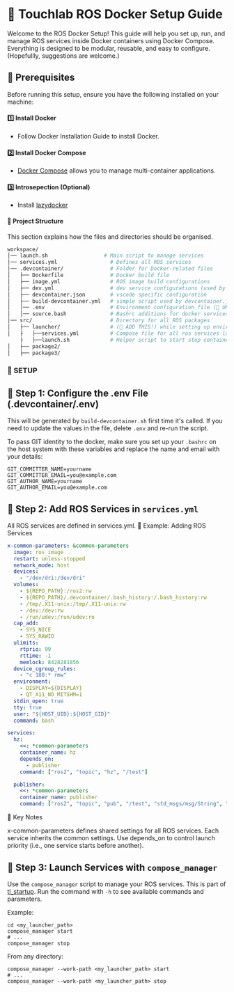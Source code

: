 # 🚀 Touchlab ROS Docker Setup Guide

Welcome to the ROS Docker Setup! This guide will help you set up, run, and manage ROS services inside Docker containers using Docker Compose. Everything is designed to be modular, reusable, and easy to configure. (Hopefullly, suggestions are welcome.)


## 📌 Prerequisites

Before running this setup, ensure you have the following installed on your machine:

#### 1️⃣ Install Docker

* Follow Docker Installation Guide to install Docker.

#### 2️⃣ Install Docker Compose
* [Docker Compose](https://docs.docker.com/compose/install/linux/#install-using-the-repository) allows you to manage multi-container applications.

#### 3️⃣ Introsepection (Optional)
* Install [lazydocker](https://github.com/jesseduffield/lazydocker) 

#### 📂 Project Structure

This section explains how the files and directories should be organised.

```graphql
workspace/
│── launch.sh                  # Main script to manage services
│── services.yml                 # Defines all ROS services
│── .devcontainer/               # Folder for Docker-related files
│   ├── Dockerfile               # Docker build file
│   ├── image.yml                # ROS image build configurations
│   ├── dev.yml                  # dev service configurations (used by vscode)
│   ├── devcontainer.json        # vscode specific configuration
│   ├── build-devcontainer.yml   # simple script used by devcontainer.josn to build image from image.yml
│   │── .env                     # Environment configuration file (🔧 UPDATE THIS!)
│   │── source.bash              # Bashrc additions for docker services  
│── src/                         # Directory for all ROS packages
│   ├── launcher/                # (🔧 ADD THIS!) while setting up environment
│   ├   ├──services.yml          # Compose file for all ros services launch
    ├   ├──launch.sh             # Helper script to start stop containers
│   ├── package2/
│   ├── package3/
```


### 🚀 SETUP

## 📝 Step 1: Configure the .env File (.devcontainer/.env)

This will be generated by `build-devcontainer.sh` first time it's called.
If you need to update the values in the file, delete `.env` and re-run the script.

To pass GIT identity to the docker, make sure you set up your `.bashrc` on the host system with these variables and replace the name and email with your details:
```
GIT_COMMITTER_NAME=yourname
GIT_COMMITTER_EMAIL=you@example.com
GIT_AUTHOR_NAME=yourname
GIT_AUTHOR_EMAIL=you@example.com
```

## 📝 Step 2: Add ROS Services in `services.yml`

All ROS services are defined in services.yml.
🔧 Example: Adding ROS Services 

```yaml
x-common-parameters: &common-parameters
  image: ros_image
  restart: unless-stopped
  network_mode: host
  devices:
    - "/dev/dri:/dev/dri"
  volumes:
    - ${REPO_PATH}:/ros2:rw
    - ${REPO_PATH}/.devcontainer/.bash_history:/.bash_history:rw
    - /tmp/.X11-unix:/tmp/.X11-unix:rw
    - /dev:/dev:rw
    - /run/udev:/run/udev:ro
  cap_add:
    - SYS_NICE
    - SYS_RAWIO
  ulimits:
    rtprio: 99
    rttime: -1
    memlock: 8428281856
  device_cgroup_rules:
    - "c 188:* rmw"
  environment:
    - DISPLAY=${DISPLAY}
    - QT_X11_NO_MITSHM=1
  stdin_open: true
  tty: true
  user: "${HOST_UID}:${HOST_GID}"
  command: bash

services:
  hz:
    <<: *common-parameters
    container_name: hz
    depends_on:
      - publisher
    command: ["ros2", "topic", "hz", "/test"]

  publisher:
    <<: *common-parameters
    container_name: publisher
    command: ["ros2", "topic", "pub", "/test", "std_msgs/msg/String", "data: 'Hello'"]

```

📌 Key Notes

x-common-parameters defines shared settings for all ROS services.
Each service inherits the common settings.
Use depends_on to control launch priority (i.e., one service starts before another).


## 📝 Step 3: Launch Services with `compose_manager`

Use the `compose_manager` script to manage your ROS services. This is part of [tl_startup](https://github.com/touchlab-avatarx/tl_startup). Run the command with `-h` to see available commands and parameters.

Example:
```
cd <my_launcher_path>
compose_manager start
# ...
compose_manager stop
```

From any directory:
```
compose_manager --work-path <my_launcher_path> start
# ...
compose_manager --work-path <my_launcher_path> stop
```

